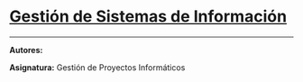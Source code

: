 # [Gestión de Sistemas de Información]()

---

**Autores:** 

**Asignatura:** Gestión de Proyectos Informáticos
